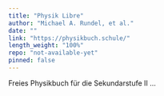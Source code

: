 ```yaml
---
title: "Physik Libre"
author: "Michael A. Rundel, et al."
date: ""
link: "https://physikbuch.schule/"
length_weight: "100%"
repo: "not-available-yet"
pinned: false
---
```


Freies Physikbuch für die Sekundarstufe II ...
